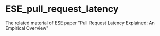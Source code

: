 # ESE_pull_request_latency
The related material of ESE paper "Pull Request Latency Explained: An Empirical Overview"
